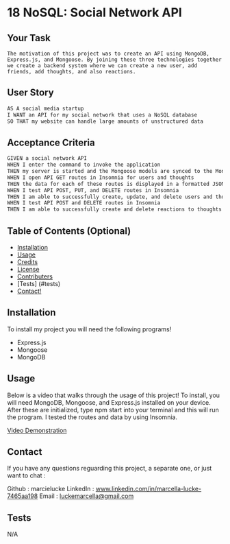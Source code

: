 # 18 NoSQL: Social Network API

## Your Task

    The motivation of this project was to create an API using MongoDB, Express.js, and Mongoose. By joining these three technologies together we create a backend system where we can create a new user, add friends, add thoughts, and also reactions.

## User Story

```md
AS A social media startup
I WANT an API for my social network that uses a NoSQL database
SO THAT my website can handle large amounts of unstructured data
```

## Acceptance Criteria

```md
GIVEN a social network API
WHEN I enter the command to invoke the application
THEN my server is started and the Mongoose models are synced to the MongoDB database
WHEN I open API GET routes in Insomnia for users and thoughts
THEN the data for each of these routes is displayed in a formatted JSON
WHEN I test API POST, PUT, and DELETE routes in Insomnia
THEN I am able to successfully create, update, and delete users and thoughts in my database
WHEN I test API POST and DELETE routes in Insomnia
THEN I am able to successfully create and delete reactions to thoughts and add and remove friends to a user’s friend list
```
## Table of Contents (Optional)



- [Installation](#installation)
- [Usage](#usage)
- [Credits](#credits)
- [License](#license)
- [Contributers](#contributors)
- [Tests] (#tests)
- [Contact!](#Contact)

## Installation

To install my project you will need the following programs! 

- Express.js
- Mongoose
- MongoDB
 

## Usage

 Below is a video that walks through the usage of this project! To install, you will need MongoDB, Mongoose, and Express.js installed on your device. After these are initialized, type npm start into your terminal and this will run the program. I tested the routes and data by using Insomnia. 

[Video Demonstration](https://drive.google.com/file/d/1K1ni-VRJTwbVzTAAiEExBHkF9etHfb3X/view)


## Contact

If you have any questions reguarding this project, a separate one, or just want to chat :

Github : marcielucke
LinkedIn : www.linkedin.com/in/marcella-lucke-7465aa198
Email : luckemarcella@gmail.com

## Tests

 N/A